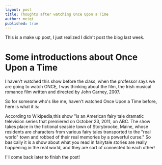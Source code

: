 ```yaml
---
layout: post
title: Thoughts after watching Once Upon a Time
author: meiqi
published: true
---
```


This is a make up post, I just realized I didn't post the blog last week.

# Some introductions about Once Upon a Time
I haven't watched this show before the class, when the professor says we are going to watch ONCE, I was thinking about the film, the Irish musical romance film written and directed by John Carney, 2007.

So for someone who's like me, haven't watched Once Upon a Time before, here is what it is:

According to Wikipedia,this show
"is an American fairy tale dramatic television series that premiered on October 23, 2011, on ABC. The show takes place in the fictional seaside town of Storybrooke, Maine, whose residents are characters from various fairy tales transported to the "real world" town and robbed of their real memories by a powerful curse."
So basically it is a show about what you read in fairytale stories are really happening in the real world, and they are sort of connected to each other! 

I'll come back later to finish the post!
